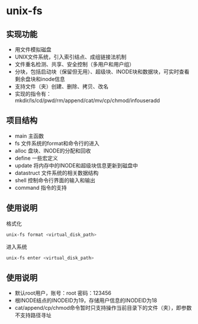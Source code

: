 # unix-fs
## 实现功能
* 用文件模拟磁盘
* UNIX文件系统，引入索引结点、成组链接法机制
* 文件重名检测、共享、安全控制（多用户和用户组）
* 分块，包括启动块（保留但无用）、超级块、INODE块和数据块，可实时查看剩余盘块和inode信息
* 支持文件（夹）创建、删除、拷贝、改名
* 实现的指令有：mkdir/ls/cd/pwd/rm/append/cat/mv/cp/chmod/infouseradd
## 项目结构
* main 主函数
* fs 文件系统的format和命令行的进入
* alloc 盘块、INODE的分配和回收
* define 一些宏定义
* update 将内存中的INODE和超级块信息更新到磁盘中
* datastruct 文件系统的相关数据结构
* shell 控制命令行界面的输入和输出
* command 指令的支持
## 使用说明

格式化

```bash
unix-fs format <virtual_disk_path>
```

进入系统

```bash
unix-fs enter <virtual_disk_path>
```

## 使用说明

* 默认root用户，账号：root 密码：123456
* 根INODE结点的INODEID为19，存储用户信息的INODEID为18
* cat/append/cp/chmod命令暂时只支持操作当前目录下的文件（夹），即参数不支持路径寻址
